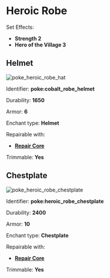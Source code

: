 # Heroic Robe

Set Effects:
* **Strength 2**
* **Hero of the Village 3**

## Helmet
![poke_heroic_robe_hat](https://github.com/ItsMePok/PFE/assets/136857747/2bcf5fbf-0a6e-4f9a-b187-f4e59822dcc2)

Identifier: **poke:cobalt_robe_helmet**

Durability: **1650**

Armor: **6**

Enchant type: **Helmet**

Repairable with:
* **[Repair Core](https://pfewiki.gitbook.io/home/items/cores/repair-core)**

Trimmable: **Yes**

## Chestplate
![poke_heroic_robe_chestplate](https://github.com/ItsMePok/PFE/assets/136857747/cc193029-a1ab-4a0d-8055-dd55dd79f20b)

Identifier: **poke:heroic_robe_chestplate**

Durability: **2400**

Armor: **10**

Enchant type: **Chestplate**

Repairable with:
* **[Repair Core](https://pfewiki.gitbook.io/home/items/cores/repair-core)**

Trimmable: **Yes**
